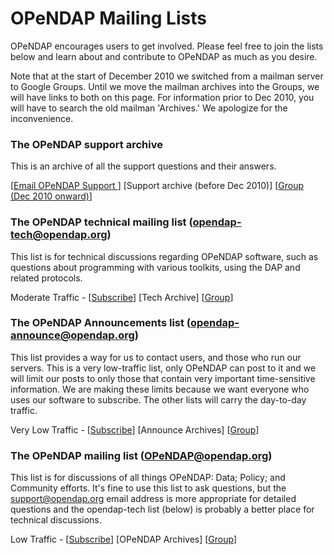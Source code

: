 # OPeNDAP Mailing Lists

OPeNDAP encourages users to get involved. Please feel free to join the lists below and learn about and contribute to OPeNDAP as much as you desire.

Note that at the start of December 2010 we switched from a mailman server to Google Groups. Until we move the mailman archives into the Groups, we will have links to both on this page. For information prior to Dec 2010, you will have to search the old mailman 'Archives.' We apologize for the inconvenience.

### The OPeNDAP support archive

This is an archive of all the support questions and their answers.

[[Email OPeNDAP Support <support at opendap.org>](support@opendap.org)]
[Support archive (before Dec 2010)]
[[Group (Dec 2010 onward)](https://groups.google.com/a/opendap.org/group/support/topics)]

### The OPeNDAP technical mailing list (opendap-tech@opendap.org)

This list is for technical discussions regarding OPeNDAP software, such as questions about programming with various toolkits, using the DAP and related protocols.

Moderate Traffic -
[[Subscribe](https://groups.google.com/a/opendap.org/group/opendap-tech/subscribe)]
[Tech Archive]
[[Group](https://groups.google.com/a/opendap.org/group/opendap-tech/topics)]

### The OPeNDAP Announcements list (opendap-announce@opendap.org)

This list provides a way for us to contact users, and those who run our servers. This is a very low-traffic list, only OPeNDAP can post to it and we will limit our posts to only those that contain very important time-sensitive information. We are making these limits because we want everyone who uses our software to subscribe. The other lists will carry the day-to-day traffic.

Very Low Traffic -
[[Subscribe](https://groups.google.com/a/opendap.org/group/opendap-announce/subscribe)]
[Announce Archives]
[[Group](https://groups.google.com/a/opendap.org/group/opendap-announce/topics)]

### The OPeNDAP mailing list (OPeNDAP@opendap.org)

This list is for discussions of all things OPeNDAP: Data; Policy; and Community efforts. It's fine to use this list to ask questions, but the support@opendap.org email address is more appropriate for detailed questions and the opendap-tech list (below) is probably a better place for technical discussions.

Low Traffic -
[[Subscribe](https://groups.google.com/a/opendap.org/group/opendap/subscribe)]
[OPeNDAP Archives]
[[Group](https://groups.google.com/a/opendap.org/group/opendap/topics)]
